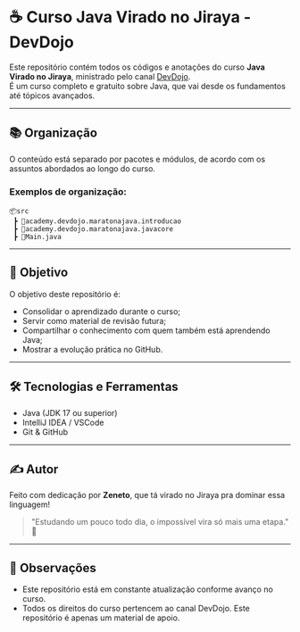 # ☕ Curso Java Virado no Jiraya - DevDojo

Este repositório contém todos os códigos e anotações do curso **Java Virado no Jiraya**, ministrado pelo canal [DevDojo](https://www.youtube.com/@devdojo).  
É um curso completo e gratuito sobre Java, que vai desde os fundamentos até tópicos avançados.

---

## 📚 Organização

O conteúdo está separado por pacotes e módulos, de acordo com os assuntos abordados ao longo do curso.

### Exemplos de organização:
```
📦src
 ┣ 📂academy.devdojo.maratonajava.introducao
 ┣ 📂academy.devdojo.maratonajava.javacore
 ┣ 📜Main.java
```

---

## 🚀 Objetivo

O objetivo deste repositório é:
- Consolidar o aprendizado durante o curso;
- Servir como material de revisão futura;
- Compartilhar o conhecimento com quem também está aprendendo Java;
- Mostrar a evolução prática no GitHub.

---

## 🛠️ Tecnologias e Ferramentas

- Java (JDK 17 ou superior)
- IntelliJ IDEA / VSCode
- Git & GitHub

---

## ✍️ Autor

Feito com dedicação por **Zeneto**, que tá virado no Jiraya pra dominar essa linguagem!  
> "Estudando um pouco todo dia, o impossível vira só mais uma etapa." 🚀

---

## 📌 Observações

- Este repositório está em constante atualização conforme avanço no curso.
- Todos os direitos do curso pertencem ao canal DevDojo. Este repositório é apenas um material de apoio.
